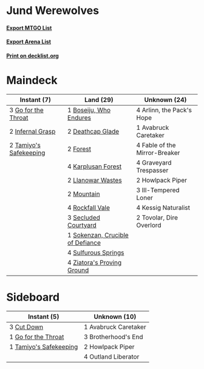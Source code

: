 # Jund Werewolves

#### [Export MTGO List](../collection/Jund%20Werewolves/Jund%20Werewolves.txt)
#### [Export Arena List](../collection/Jund%20Werewolves/Jund%20Werewolves_arena.txt)
#### [Print on decklist.org](http://decklist.org/?deckmain=4%09Arlinn,%20the%20Pack's%20Hope%0A1%09Avabruck%20Caretaker%0A1%09Boseiju,%20Who%20Endures%0A2%09Deathcap%20Glade%0A4%09Fable%20of%20the%20Mirror-Breaker%0A2%09Forest%0A3%09Go%20for%20the%20Throat%0A4%09Graveyard%20Trespasser%0A2%09Howlpack%20Piper%0A3%09Ill-Tempered%20Loner%0A2%09Infernal%20Grasp%0A4%09Karplusan%20Forest%0A4%09Kessig%20Naturalist%0A2%09Llanowar%20Wastes%0A2%09Mountain%0A4%09Rockfall%20Vale%0A3%09Secluded%20Courtyard%0A1%09Sokenzan,%20Crucible%20of%20Defiance%0A4%09Sulfurous%20Springs%0A2%09Tamiyo's%20Safekeeping%0A2%09Tovolar,%20Dire%20Overlord%0A4%09Ziatora's%20Proving%20Ground&deckside=1%09Avabruck%20Caretaker%0A3%09Brotherhood's%20End%0A3%09Cut%20Down%0A1%09Go%20for%20the%20Throat%0A2%09Howlpack%20Piper%0A4%09Outland%20Liberator%0A1%09Tamiyo's%20Safekeeping)
# Maindeck

|                                           Instant (7)                                           |                                                 Land (29)                                                 |        Unknown (24)         |
|-------------------------------------------------------------------------------------------------|-----------------------------------------------------------------------------------------------------------|-----------------------------|
|3 [Go for the Throat](http://gatherer.wizards.com/Pages/Card/Details.aspx?multiverseid=433046)   |1 [Boseiju, Who Endures](http://gatherer.wizards.com/Pages/Card/Details.aspx?multiverseid=548579)          |4 Arlinn, the Pack's Hope    |
|2 [Infernal Grasp](http://gatherer.wizards.com/Pages/Card/Details.aspx?multiverseid=534880)      |2 [Deathcap Glade](http://gatherer.wizards.com/Pages/Card/Details.aspx?multiverseid=541137)                |1 Avabruck Caretaker         |
|2 [Tamiyo's Safekeeping](http://gatherer.wizards.com/Pages/Card/Details.aspx?multiverseid=548521)|2 [Forest](http://gatherer.wizards.com/Pages/Card/Details.aspx?multiverseid=439860)                        |4 Fable of the Mirror-Breaker|
|                                                                                                 |4 [Karplusan Forest](http://gatherer.wizards.com/Pages/Card/Details.aspx?multiverseid=129614)              |4 Graveyard Trespasser       |
|                                                                                                 |2 [Llanowar Wastes](http://gatherer.wizards.com/Pages/Card/Details.aspx?multiverseid=129627)               |2 Howlpack Piper             |
|                                                                                                 |2 [Mountain](http://gatherer.wizards.com/Pages/Card/Details.aspx?multiverseid=439859)                      |3 Ill-Tempered Loner         |
|                                                                                                 |4 [Rockfall Vale](http://gatherer.wizards.com/Pages/Card/Details.aspx?multiverseid=535065)                 |4 Kessig Naturalist          |
|                                                                                                 |3 [Secluded Courtyard](http://gatherer.wizards.com/Pages/Card/Details.aspx?multiverseid=548588)            |2 Tovolar, Dire Overlord     |
|                                                                                                 |1 [Sokenzan, Crucible of Defiance](http://gatherer.wizards.com/Pages/Card/Details.aspx?multiverseid=548589)|                             |
|                                                                                                 |4 [Sulfurous Springs](http://gatherer.wizards.com/Pages/Card/Details.aspx?multiverseid=129751)             |                             |
|                                                                                                 |4 [Ziatora's Proving Ground](http://gatherer.wizards.com/Pages/Card/Details.aspx?multiverseid=555462)      |                             |


# Sideboard

|                                           Instant (5)                                           |    Unknown (10)    |
|-------------------------------------------------------------------------------------------------|--------------------|
|3 [Cut Down](http://gatherer.wizards.com/Pages/Card/Details.aspx?multiverseid=574569)            |1 Avabruck Caretaker|
|1 [Go for the Throat](http://gatherer.wizards.com/Pages/Card/Details.aspx?multiverseid=433046)   |3 Brotherhood's End |
|1 [Tamiyo's Safekeeping](http://gatherer.wizards.com/Pages/Card/Details.aspx?multiverseid=548521)|2 Howlpack Piper    |
|                                                                                                 |4 Outland Liberator |

